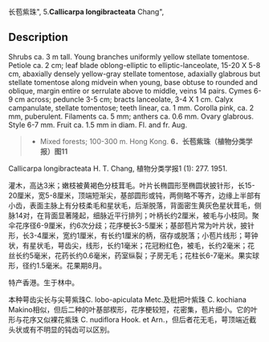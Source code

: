 长苞紫珠",
5.**Callicarpa longibracteata** Chang",

## Description
Shrubs ca. 3 m tall. Young branches uniformly yellow stellate tomentose. Petiole ca. 2 cm; leaf blade oblong-elliptic to elliptic-lanceolate, 15-20 X   5-8 cm, abaxially densely yellow-gray stellate tomentose, adaxially glabrous but stellate tomentose along midvein when young, base obtuse to rounded and oblique, margin entire or serrulate above to middle, veins 14 pairs.  Cymes 6-9 cm across;  peduncle 3-5 cm; bracts lanceolate, 3-4 X   1 cm. Calyx campanulate, stellate tomentose; teeth linear, ca. 1 mm. Corolla pink, ca. 2 mm, puberulent. Filaments ca. 5 mm; anthers ca. 0.6 mm. Ovary glabrous. Style 6-7 mm. Fruit ca. 1.5 mm in diam. Fl. and fr. Aug.

> * Mixed forests; 100-300 m. Hong Kong.
**6．长苞紫珠（植物分类学报）图11**

Callicarpa longibracteata H. T. Chang, 植物分类学报1 (1): 277. 1951.

灌木，高达3米；嫩枝被黄褐色分枝茸毛。叶片长椭圆形至椭圆状披针形，长15-20厘米，宽5-8厘米，顶端短渐尖，基部圆形或钝，两侧略不等齐，边缘上半部有小齿，表面主脉上有分枝柔毛和星状毛，后渐脱落，背面密生黄灰色星状茸毛，侧脉14对，在背面显著隆起，细脉近平行排列；叶柄长约2厘米，被毛与小枝同。聚伞花序径6-9厘米，约6次分歧；花序梗长3-5厘米；基部苞片常为叶片状，披针形，长3-4厘米，宽约1厘米，有长约1厘米的柄，宿存或脱落；小苞片线形；萼钟状，有星状毛，萼齿尖，线形，长约1毫米；花冠粉红色，被毛，长约2毫米；花丝长约5毫米，花药长约0.6毫米，药室纵裂；子房无毛；花柱长6-7毫米。果实球形，径约1.5毫米。花果期8月。

特产香港。生于林中。

本种萼齿尖长与尖萼紫珠C. lobo-apiculata Metc.及枇把叶紫珠 C. kochiana Makino相似，但后二种的叶基部楔形，花序梗较短，花密集，苞片细小。它的叶形与花序又似裸花紫珠 C. nudiflora Hook. et Arn.，但后者花无毛，萼顶端近截头状或有不明显的钝齿可以区别。

